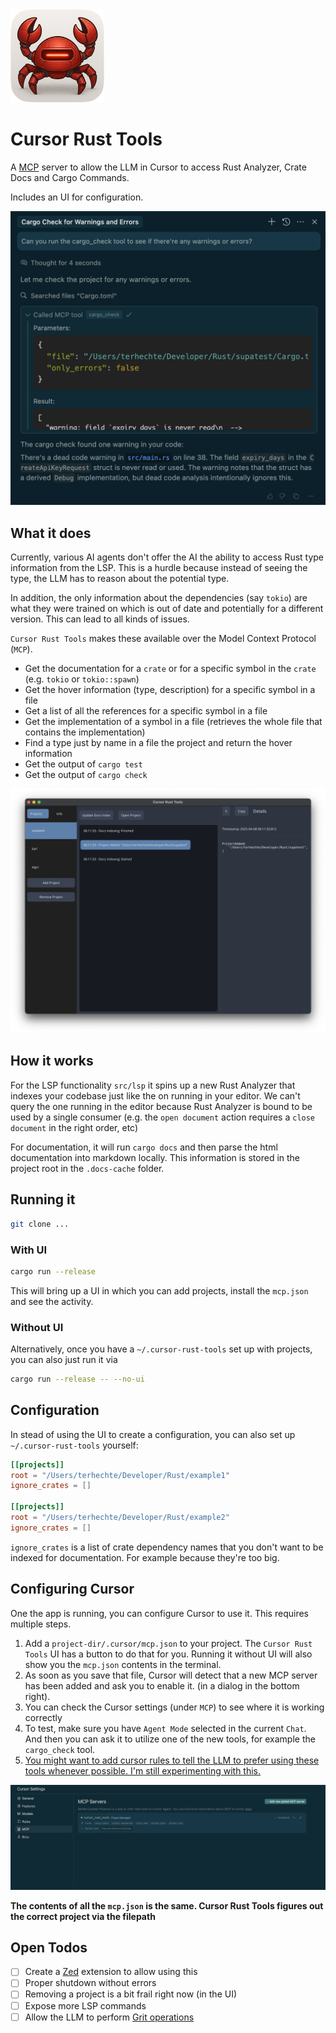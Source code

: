 <img src="media/icon.png" width="150" height="149" />


# Cursor Rust Tools

A [MCP](https://www.anthropic.com/news/model-context-protocol) server to allow the LLM in Cursor to 
access Rust Analyzer, Crate Docs and Cargo Commands.

Includes an UI for configuration.

![media/example.png](media/example.png)

## What it does

Currently, various AI agents don't offer the AI the ability to access Rust type information from the LSP.
This is a hurdle because instead of seeing the type, the LLM has to reason about the potential type.

In addition, the only information about the dependencies (say `tokio`) are what they were trained on which is
out of date and potentially for a different version. This can lead to all kinds of issues.

`Cursor Rust Tools` makes these available over the Model Context Protocol (`MCP`).

- Get the documentation for a `crate` or for a specific symbol in the `crate` (e.g. `tokio` or `tokio::spawn`)
- Get the hover information (type, description) for a specific symbol in a file
- Get a list of all the references for a specific symbol in a file
- Get the implementation of a symbol in a file (retrieves the whole file that contains the implementation)
- Find a type just by name in a file the project and return the hover information
- Get the output of `cargo test`
- Get the output of `cargo check`

![media/screenshot.png](media/screenshot.png)

## How it works

For the LSP functionality `src/lsp` it spins up a new Rust Analyzer that indexes your codebase just like the on running in your editor. We can't query the one running in the editor because Rust Analyzer is bound to be used by a single consumer (e.g. the `open document` action requires a `close document` in the right order, etc)

For documentation, it will run `cargo docs` and then parse the html documentation into markdown locally.
This information is stored in the project root in the `.docs-cache` folder.

## Running it

```sh
git clone ...
```

### With UI

``` sh
cargo run --release
```

This will bring up a UI in which you can add projects, install the `mcp.json` and see the activity.

### Without UI

Alternatively, once you have a `~/.cursor-rust-tools` set up with projects, you can also just run it via

``` sh
cargo run --release -- --no-ui
```

## Configuration

In stead of using the UI to create a configuration, you can also set up `~/.cursor-rust-tools` yourself:

``` toml
[[projects]]
root = "/Users/terhechte/Developer/Rust/example1"
ignore_crates = []

[[projects]]
root = "/Users/terhechte/Developer/Rust/example2"
ignore_crates = []
```

`ignore_crates` is a list of crate dependency names that you don't want to be indexed for documentation. For example because they're too big.

## Configuring Cursor

One the app is running, you can configure Cursor to use it. This requires multiple steps.

1. Add a `project-dir/.cursor/mcp.json` to your project. The `Cursor Rust Tools` UI has a button to do that for you. Running it without UI will also show you the `mcp.json` contents in the terminal.
2. As soon as you save that file, Cursor will detect that a new MCP server has been added and ask you to enable it. (in a dialog in the bottom right).
3. You can check the Cursor settings (under `MCP`) to see where it is working correctly
4. To test, make sure you have `Agent Mode` selected in the current `Chat`. And then you can ask it to utilize one of the new tools, for example the `cargo_check` tool.
5. [You might want to add cursor rules to tell the LLM to prefer using these tools whenever possible. I'm still experimenting with this.](https://docs.cursor.com/context/rules-for-ai)

![media/cursor.png](media/cursor.png)

**The contents of all the `mcp.json` is the same. Cursor Rust Tools figures out the correct project via
the filepath**

## Open Todos

- [ ] Create a [Zed](https://zed.dev) extension to allow using this
- [ ] Proper shutdown without errors
- [ ] Removing a project is a bit frail right now (in the UI)
- [ ] Expose more LSP commands
- [ ] Allow the LLM to perform [Grit operations](https://docs.grit.io/patterns#Miscellaneous)
